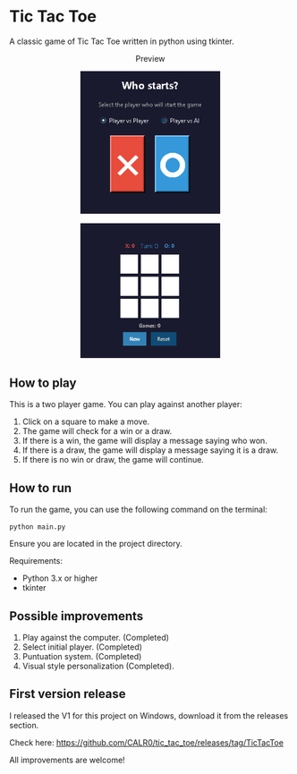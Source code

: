 # Tic Tac Toe

A classic game of Tic Tac Toe written in python using tkinter.

<p align="center"> Preview </p>

<p align="center">
  <img src="public/demo1.png" alt="Demo 1" width="250"/>
</p>
<p align="center">
  <img src="public/demo2.png" alt="Demo 2" width="250"/>
</p>

## How to play

This is a two player game. You can play against another player:

1. Click on a square to make a move.
2. The game will check for a win or a draw.
3. If there is a win, the game will display a message saying who won.
4. If there is a draw, the game will display a message saying it is a draw.
5. If there is no win or draw, the game will continue.

## How to run

To run the game, you can use the following command on the terminal:

```
python main.py
```

Ensure you are located in the project directory.

Requirements:

- Python 3.x or higher
- tkinter

## Possible improvements

1. Play against the computer. (Completed)
2. Select initial player. (Completed)
3. Puntuation system. (Completed)
4. Visual style personalization (Completed).

## First version release

I released the V1 for this project on Windows, download it from the releases section.

Check here: https://github.com/CALR0/tic_tac_toe/releases/tag/TicTacToe

All improvements are welcome!


